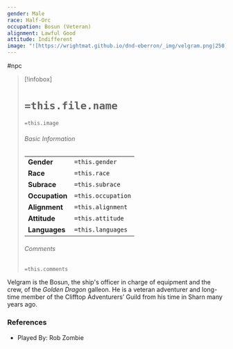 ```yaml
---
gender: Male
race: Half-Orc
occupation: Bosun (Veteran)
alignment: Lawful Good
attitude: Indifferent
image: "![https://wrightmat.github.io/dnd-eberron/_img/velgram.png|250](https://wrightmat.github.io/dnd-eberron/_img/velgram.png)"
---
```

 #npc

> [!infobox]
> # `=this.file.name`
> `=this.image`
> ###### Basic Information
> |  |  |
> | ---- | ---- |
> | **Gender** | `=this.gender` |
> | **Race** | `=this.race` |
> | **Subrace** | `=this.subrace` |
> | **Occupation** | `=this.occupation` |
> | **Alignment** | `=this.alignment` |
> | **Attitude** | `=this.attitude` |
> | **Languages** | `=this.languages` |
> ###### Comments
> `=this.comments`

Velgram is the Bosun, the ship's officer in charge of equipment and the crew, of the *Golden Dragon* galleon. He is a veteran adventurer and long-time member of the Clifftop Adventurers’ Guild from his time in Sharn many years ago.

### References

* Played By: Rob Zombie
